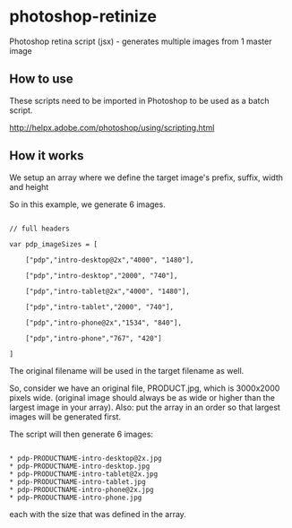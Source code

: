 photoshop-retinize
==================

Photoshop retina script (jsx) - generates multiple images from 1 master image

How to use
----------

These scripts need to be imported in Photoshop to be used as a batch script.

http://helpx.adobe.com/photoshop/using/scripting.html

How it works
------------
We setup an array where we define the target image's prefix, suffix, width and height

So in this example, we generate 6 images.

<pre><code>
// full headers<br>
var pdp_imageSizes = [<br>
    ["pdp","intro-desktop@2x","4000", "1480"],<br>
    ["pdp","intro-desktop","2000", "740"],<br>
    ["pdp","intro-tablet@2x","4000", "1480"],<br>
    ["pdp","intro-tablet","2000", "740"],<br>
    ["pdp","intro-phone@2x","1534", "840"],<br>
    ["pdp","intro-phone","767", "420"]<br>
]
</code></pre>

The original filename will be used in the target filename as well.

So, consider we have an original file, PRODUCT.jpg, which is 3000x2000 pixels wide. (original image should always be as wide or higher than the largest image in your array).
Also: put the array in an order so that largest images will be generated first.

The script will then generate 6 images:
<pre><code>
* pdp-PRODUCTNAME-intro-desktop@2x.jpg
* pdp-PRODUCTNAME-intro-desktop.jpg
* pdp-PRODUCTNAME-intro-tablet@2x.jpg
* pdp-PRODUCTNAME-intro-tablet.jpg
* pdp-PRODUCTNAME-intro-phone@2x.jpg
* pdp-PRODUCTNAME-intro-phone.jpg
</code></pre>
each with the size that was defined in the array.

